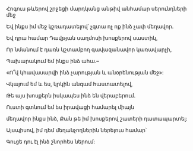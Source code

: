Հոգուս թևերով շրջեցի մարդկանց անթիվ անհամար սերունդների մեջ


Եվ ինքս իմ մեջ կշռադատելով՝ չգտա ոչ ոք ինձ չափ մեղավոր.


Եվ դրա համար Դավթյան սաղմոսի խոսքերով սաստիկ,


Որ նմանում է դառն կշտամբող գավազանավոր կառավարչի,


Պախարակում եմ ինքս ինձ ահա.–


«Ո՞վ կհավասարվի ինձ չարության և անօրենության մեջ»:


Վկայում եմ և ես, կրկին անգամ հաստատելով,


Թե այս խոսքերն իսկապես ինձ են վերաբերում.


Ուստի գտնում եմ ես իրավացի համարել միայն


մեղավոր ինքս ինձ, Քան թե իմ խոսքերով շատերի դատապարտել:


Այսպիսով, իմ դեմ մեղանչողներին ներելուս համար՝


Գուցե դու էլ ինձ շնորհես ներում: